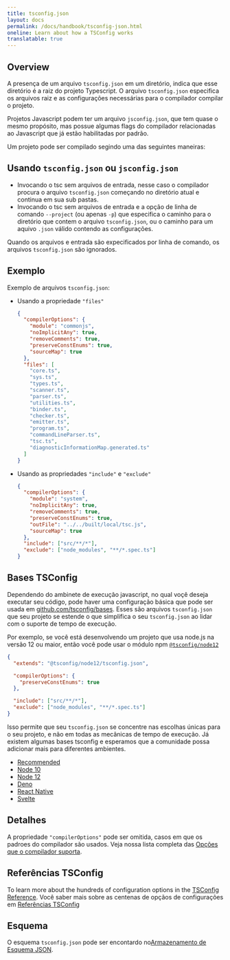 ```yaml
---
title: tsconfig.json
layout: docs
permalink: /docs/handbook/tsconfig-json.html
oneline: Learn about how a TSConfig works
translatable: true
---
```


## Overview

A presença de um arquivo `tsconfig.json` em um diretório, indica que esse diretório é a raiz do projeto Typescript.
O arquivo `tsconfig.json` especifica os arquivos raiz e as configurações necessárias para o compilador compilar o projeto.

Projetos Javascript podem ter um arquivo `jsconfig.json`, que tem quase o mesmo propósito, mas possue algumas flags do compilador relacionadas ao Javascript que já estão habilitadas por padrão.

Um projeto pode ser compilado segindo uma das seguintes maneiras:

## Usando `tsconfig.json` ou `jsconfig.json`

- Invocando o tsc sem arquivos de entrada, nesse caso o compilador procura o arquivo `tsconfig.json` começando no diretório atual e continua em sua sub pastas.
- Invocando o tsc sem arquivos de entrada e a opção de linha de comando `--project` (ou apenas `-p`) que especifica o caminho para o diretório que contem o arquivo `tsconfig.json`, ou o caminho para um aquivo `.json` válido contendo as configurações.

Quando os arquivos e entrada são expecificados por linha de comando, os arquivos `tsconfig.json` são ignorados.

## Exemplo

Exemplo de arquivos `tsconfig.json`:

- Usando a propriedade `"files"`

  ```json tsconfig
  {
    "compilerOptions": {
      "module": "commonjs",
      "noImplicitAny": true,
      "removeComments": true,
      "preserveConstEnums": true,
      "sourceMap": true
    },
    "files": [
      "core.ts",
      "sys.ts",
      "types.ts",
      "scanner.ts",
      "parser.ts",
      "utilities.ts",
      "binder.ts",
      "checker.ts",
      "emitter.ts",
      "program.ts",
      "commandLineParser.ts",
      "tsc.ts",
      "diagnosticInformationMap.generated.ts"
    ]
  }
  ```

- Usando as propriedades `"include"` e `"exclude"`

  ```json tsconfig
  {
    "compilerOptions": {
      "module": "system",
      "noImplicitAny": true,
      "removeComments": true,
      "preserveConstEnums": true,
      "outFile": "../../built/local/tsc.js",
      "sourceMap": true
    },
    "include": ["src/**/*"],
    "exclude": ["node_modules", "**/*.spec.ts"]
  }
  ```

## Bases TSConfig

Dependendo do ambinete de execução javascript, no qual voçê deseja executar seu código, pode haver uma configuração básica que pode ser usada em [github.com/tsconfig/bases](https://github.com/tsconfig/bases/).
Esses são arquivos `tsconfig.json` que seu projeto se estende o que simplifica o seu `tsconfig.json` ao lidar com o suporte de tempo de execução.

Por exemplo, se você está desenvolvendo um projeto que usa node.js na versão 12 ou maior, então você pode usar o módulo npm [`@tsconfig/node12`](https://www.npmjs.com/package/@tsconfig/node12)

```json tsconfig
{
  "extends": "@tsconfig/node12/tsconfig.json",

  "compilerOptions": {
    "preserveConstEnums": true
  },

  "include": ["src/**/*"],
  "exclude": ["node_modules", "**/*.spec.ts"]
}
```

Isso permite que seu `tsconfig.json` se concentre nas escolhas únicas para o seu projeto, e não em todas as mecânicas de tempo de execução. Já existem algumas bases tsconfig e esperamos que a comunidade possa adicionar mais para diferentes ambientes.

- [Recommended](https://www.npmjs.com/package/@tsconfig/recommended)
- [Node 10](https://www.npmjs.com/package/@tsconfig/node10)
- [Node 12](https://www.npmjs.com/package/@tsconfig/node12)
- [Deno](https://www.npmjs.com/package/@tsconfig/deno)
- [React Native](https://www.npmjs.com/package/@tsconfig/react-native)
- [Svelte](https://www.npmjs.com/package/@tsconfig/svelte)

## Detalhes

A propriedade `"compilerOptions"` pode ser omitida, casos em que os padroes do compilador são usados. Veja nossa lista completa das [Opções que o compilador suporta](/tsconfig).

## Referências TSConfig

To learn more about the hundreds of configuration options in the [TSConfig Reference](/tsconfig).
Você saber mais sobre as centenas de opçãos de configurações em [Referências TSConfig](/tsconfig)

## Esquema

O esquema `tsconfig.json` pode ser encontardo no[Armazenamento de Esquema JSON](http://json.schemastore.org/tsconfig).
